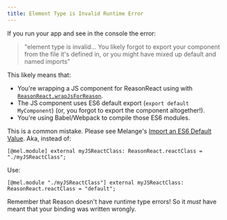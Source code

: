 ```yaml
---
title: Element Type is Invalid Runtime Error
---
```


If you run your app and see in the console the error:

> "element type is invalid... You likely forgot to export your component from the file it's defined in, or you might have mixed up default and named imports"

This likely means that:

- You're wrapping a JS component for ReasonReact using with [`ReasonReact.wrapJsForReason`](interop.md#reasonreact-using-reactjs).
- The JS component uses ES6 default export (`export default MyComponent`) (or, you forgot to export the component altogether!).
- You're using Babel/Webpack to compile those ES6 modules.

This is a common mistake. Please see Melange's [Import an ES6 Default Value](https://melange.re/v4.0.0/communicate-with-javascript/#default-es6-values). Aka, instead of:

```reason
[@mel.module] external myJSReactClass: ReasonReact.reactClass = "./myJSReactClass";
```

Use:

```reason
[@mel.module "./myJSReactClass"] external myJSReactClass: ReasonReact.reactClass = "default";
```

Remember that Reason doesn't have runtime type errors! So it _must_ have meant that your binding was written wrongly.

